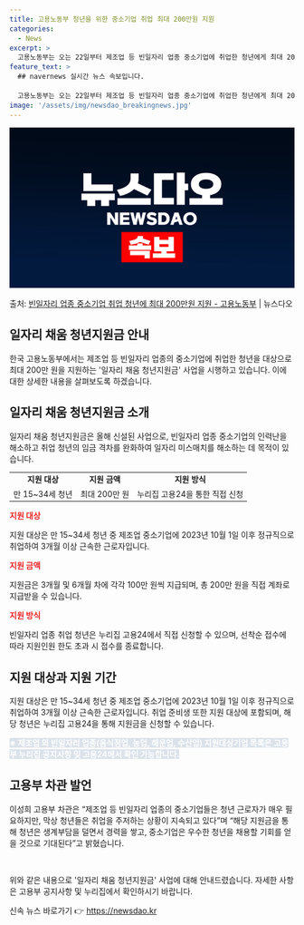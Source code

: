 ```yaml
---
title: 고용노동부 청년을 위한 중소기업 취업 최대 200만원 지원
categories:
  - News
excerpt: >
  고용노동부는 오는 22일부터 제조업 등 빈일자리 업종 중소기업에 취업한 청년에게 최대 200만 원을 지원하는…
feature_text: >
  ## navernews 실시간 뉴스 속보입니다.

  고용노동부는 오는 22일부터 제조업 등 빈일자리 업종 중소기업에 취업한 청년에게 최대 200만 원을 지원하는…
image: '/assets/img/newsdao_breakingnews.jpg'
---
```


![뉴스다오 속보](/assets/img/newsdao_breakingnews.jpg)

<p>출처: <a href="https://newsdao.kr/3052" rel="dofollow">빈일자리 업종 중소기업 취업 청년에 최대 200만원 지원 - 고용노동부</a> | 뉴스다오</p>

<h2>일자리 채움 청년지원금 안내</h2>

한국 고용노동부에서는 제조업 등 빈일자리 업종의 중소기업에 취업한 청년을 대상으로 최대 200만 원을 지원하는 '일자리 채움 청년지원금' 사업을 시행하고 있습니다. 이에 대한 상세한 내용을 살펴보도록 하겠습니다.

<h2 data-ke-size="size26">일자리 채움 청년지원금 소개</h2>

<p data-ke-size="size16">일자리 채움 청년지원금은 올해 신설된 사업으로, 빈일자리 업종 중소기업의 인력난을 해소하고 취업 청년의 임금 격차를 완화하여 일자리 미스매치를 해소하는 데 목적이 있습니다.</p>

<table>
  <tr>
    <td style="text-align: center; height: 17px;"><b>지원 대상</b></td>
    <td style="text-align: center; height: 17px;"><b>지원 금액</b></td>
    <td style="text-align: center; height: 17px;"><b>지원 방식</b></td>
  </tr>
  <tr>
    <td style="text-align: center; height: 17px;">만 15~34세 청년</td>
    <td style="text-align: center; height: 17px;">최대 200만 원</td>
    <td style="text-align: center; height: 17px;">누리집 고용24을 통한 직접 신청</td>
  </tr>
</table>

<b><span style="color: #ee2323;">지원 대상</span></b>
<p data-ke-size="size16">지원 대상은 만 15~34세 청년 중 제조업 중소기업에 2023년 10월 1일 이후 정규직으로 취업하여 3개월 이상 근속한 근로자입니다.</p>

<b><span style="color: #ee2323;">지원 금액</span></b>
<p data-ke-size="size16">지원금은 3개월 및 6개월 차에 각각 100만 원씩 지급되며, 총 200만 원을 직접 계좌로 지급받을 수 있습니다.</p>

<b><span style="color: #ee2323;">지원 방식</span></b>
<p data-ke-size="size16">빈일자리 업종 취업 청년은 누리집 고용24에서 직접 신청할 수 있으며, 선착순 접수에 따라 지원인원 한도 초과 시 접수를 종료합니다.</p>

<h2 data-ke-size="size26">지원 대상과 지원 기간</h2>

<p data-ke-size="size16">지원 대상은 만 15~34세 청년 중 제조업 중소기업에 2023년 10월 1일 이후 정규직으로 취업하여 3개월 이상 근속한 근로자입니다. 취업 준비생 또한 지원 대상에 포함되며, 해당 청년은 누리집 고용24을 통해 지원금을 신청할 수 있습니다.</p>

<b><span style="background-color: #21538527; color: #ffffff;">※ 제조업 외 빈일자리 업종(음식점업, 농업, 해운업, 수산업) 지원대상기업 목록은 고용부 누리집 공지사항 및 고용24에서 확인 가능합니다.</span></b>

<h2 data-ke-size="size26">고용부 차관 발언</h2>

<p data-ke-size="size16">이성희 고용부 차관은 “제조업 등 빈일자리 업종의 중소기업들은 청년 근로자가 매우 필요하지만, 막상 청년들은 취업을 주저하는 상황이 지속되고 있다”며 “해당 지원금을 통해 청년은 생계부담을 덜면서 경력을 쌓고, 중소기업은 우수한 청년을 채용할 기회를 얻을 것으로 기대된다”고 밝혔습니다.</p>

<br>
<p data-ke-size="size16">위와 같은 내용으로 '일자리 채움 청년지원금' 사업에 대해 안내드렸습니다. 자세한 사항은 고용부 공지사항 및 누리집에서 확인하시기 바랍니다.</p>
<p data-ke-size="size16"></p> 

신속 뉴스 바로가기 👉 <a href="https://newsdao.kr" rel="dofollow">https://newsdao.kr</a>


